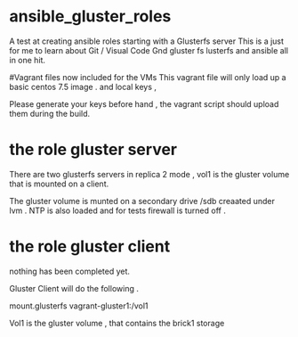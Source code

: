 # ansible_gluster_roles
A test at creating ansible roles starting with a Glusterfs server
  This is a just for me to learn about Git  / Visual Code Gnd gluster fs  lusterfs and ansible all in one hit.

#Vagrant files now included for the VMs
 This vagrant file will only load up a basic centos 7.5 image . 
 and local keys , 

  Please generate your keys before hand , the vagrant script should upload them during the build.
 # the role gluster server 
 There are two glusterfs servers in replica 2 mode , vol1 is the gluster volume that is mounted on a client.

The gluster volume is munted on a secondary drive /sdb creaated under lvm . 
NTP is also loaded and for tests firewall is turned off . 

 # the role gluster client 
 nothing has been completed yet.

 Gluster Client will do the following . 

  mount.glusterfs vagrant-gluster1:/vol1 <mount point on client>

  Vol1 is the gluster volume , that contains the brick1 storage
  

